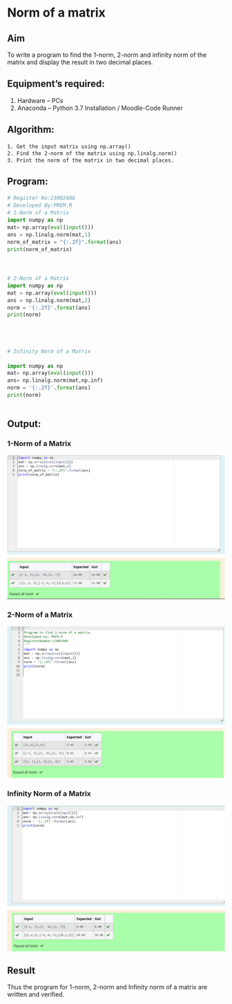 # Norm of a matrix
## Aim
To write a program to find the 1-norm, 2-norm and infinity norm of the matrix and display the result in two decimal places.
## Equipment’s required:
1.	Hardware – PCs
2.	Anaconda – Python 3.7 Installation / Moodle-Code Runner
## Algorithm:
	1. Get the input matrix using np.array()   
    2. Find the 2-norm of the matrix using np.linalg.norm()
	3. Print the norm of the matrix in two decimal places.
## Program:
```Python
# Register No:23002486
# Developed By:PREM.R
# 1-Norm of a Matrix
import numpy as np
mat= np.array(eval(input()))
ans = np.linalg.norm(mat,1)
norm_of_matrix = "{:.2f}".format(ans)
print(norm_of_matrix)



# 2-Norm of a Matrix
import numpy as np
mat = np.array(eval(input()))
ans = np.linalg.norm(mat,2)
norm = '{:.2f}'.format(ans)
print(norm)




# Infinity Norm of a Matrix

import numpy as np
mat= np.array(eval(input()))
ans= np.linalg.norm(mat,np.inf)
norm = '{:.2f}'.format(ans)
print(norm)



```
## Output:
### 1-Norm of a Matrix
![NORM1](/norm1.png)

### 2-Norm of a Matrix
![norm2](/norm2.png)

### Infinity Norm of a Matrix
![norm3](/norm3.png)

## Result
Thus the program for 1-norm, 2-norm and Infinity norm of a matrix are written and verified.
